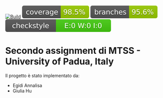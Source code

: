 [![Build](https://github.com/Egidi-A/MTSS-assignment2-1-/actions/workflows/maven.yml/badge.svg?branch=main&event=push)](https://github.com/Egidi-A/MTSS-assignment2-1-/actions/workflows/maven.yml)
![Coverage](.github/badges/jacoco.svg)
![Branches_coverage](.github/badges/branches.svg)
![CheckStyle](.github/badges/checkstyle-result.svg)

# Secondo assignment di MTSS - University of Padua, Italy
Il progetto è stato implementato da:
- Egidi Annalisa
- Giulia Hu